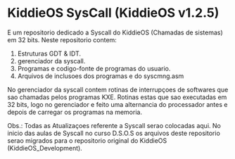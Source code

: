 # KiddieOS SysCall (KiddieOS v1.2.5)

E um repositorio dedicado a Syscall do KiddieOS (Chamadas de sistemas) em 32 bits. Neste repositorio contem:

1. Estruturas GDT & IDT.
2. gerenciador da syscall.
3. Programas e codigo-fonte de programas do usuario.
4. Arquivos de inclusoes dos programas e do syscmng.asm

No gerenciador da syscall contem rotinas de interrupçoes de softwares que sao chamadas pelos programas KXE. Rotinas estas que sao executadas em 32 bits, logo no gerenciador e feito uma alternancia do processador antes e depois de carregar os programas na memoria. 

Obs.: Todas as Atualizaçoes referente a Syscall serao colocadas aqui. No inicio das aulas de Syscall no curso D.S.O.S os arquivos deste repositorio serao migrados para o repositorio original do KiddieOS (KiddieOS_Development).
